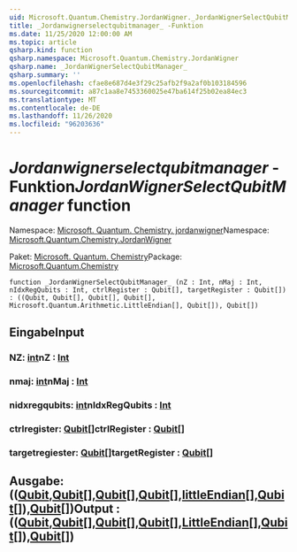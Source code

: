 ```yaml
---
uid: Microsoft.Quantum.Chemistry.JordanWigner._JordanWignerSelectQubitManager_
title: _Jordanwignerselectqubitmanager_ -Funktion
ms.date: 11/25/2020 12:00:00 AM
ms.topic: article
qsharp.kind: function
qsharp.namespace: Microsoft.Quantum.Chemistry.JordanWigner
qsharp.name: _JordanWignerSelectQubitManager_
qsharp.summary: ''
ms.openlocfilehash: cfae8e687d4e3f29c25afb2f9a2af0b103184596
ms.sourcegitcommit: a87c1aa8e7453360025e47ba614f25b02ea84ec3
ms.translationtype: MT
ms.contentlocale: de-DE
ms.lasthandoff: 11/26/2020
ms.locfileid: "96203636"
---
```

# <a name="_jordanwignerselectqubitmanager_-function"></a><span data-ttu-id="d0094-102">_Jordanwignerselectqubitmanager_ -Funktion</span><span class="sxs-lookup"><span data-stu-id="d0094-102">_JordanWignerSelectQubitManager_ function</span></span>

<span data-ttu-id="d0094-103">Namespace: [Microsoft. Quantum. Chemistry. jordanwigner](xref:Microsoft.Quantum.Chemistry.JordanWigner)</span><span class="sxs-lookup"><span data-stu-id="d0094-103">Namespace: [Microsoft.Quantum.Chemistry.JordanWigner](xref:Microsoft.Quantum.Chemistry.JordanWigner)</span></span>

<span data-ttu-id="d0094-104">Paket: [Microsoft. Quantum. Chemistry](https://nuget.org/packages/Microsoft.Quantum.Chemistry)</span><span class="sxs-lookup"><span data-stu-id="d0094-104">Package: [Microsoft.Quantum.Chemistry](https://nuget.org/packages/Microsoft.Quantum.Chemistry)</span></span>




```qsharp
function _JordanWignerSelectQubitManager_ (nZ : Int, nMaj : Int, nIdxRegQubits : Int, ctrlRegister : Qubit[], targetRegister : Qubit[]) : ((Qubit, Qubit[], Qubit[], Qubit[], Microsoft.Quantum.Arithmetic.LittleEndian[], Qubit[]), Qubit[])
```


## <a name="input"></a><span data-ttu-id="d0094-105">Eingabe</span><span class="sxs-lookup"><span data-stu-id="d0094-105">Input</span></span>

### <a name="nz--int"></a><span data-ttu-id="d0094-106">NZ: [int](xref:microsoft.quantum.lang-ref.int)</span><span class="sxs-lookup"><span data-stu-id="d0094-106">nZ : [Int](xref:microsoft.quantum.lang-ref.int)</span></span>




### <a name="nmaj--int"></a><span data-ttu-id="d0094-107">nmaj: [int](xref:microsoft.quantum.lang-ref.int)</span><span class="sxs-lookup"><span data-stu-id="d0094-107">nMaj : [Int](xref:microsoft.quantum.lang-ref.int)</span></span>




### <a name="nidxregqubits--int"></a><span data-ttu-id="d0094-108">nidxregqubits: [int](xref:microsoft.quantum.lang-ref.int)</span><span class="sxs-lookup"><span data-stu-id="d0094-108">nIdxRegQubits : [Int](xref:microsoft.quantum.lang-ref.int)</span></span>




### <a name="ctrlregister--qubit"></a><span data-ttu-id="d0094-109">ctrlregister: [Qubit](xref:microsoft.quantum.lang-ref.qubit)[]</span><span class="sxs-lookup"><span data-stu-id="d0094-109">ctrlRegister : [Qubit](xref:microsoft.quantum.lang-ref.qubit)[]</span></span>




### <a name="targetregister--qubit"></a><span data-ttu-id="d0094-110">targetregiester: [Qubit](xref:microsoft.quantum.lang-ref.qubit)[]</span><span class="sxs-lookup"><span data-stu-id="d0094-110">targetRegister : [Qubit](xref:microsoft.quantum.lang-ref.qubit)[]</span></span>





## <a name="output--qubitqubitqubitqubitlittleendianqubitqubit"></a><span data-ttu-id="d0094-111">Ausgabe: (([Qubit](xref:microsoft.quantum.lang-ref.qubit),[Qubit](xref:microsoft.quantum.lang-ref.qubit)[],[Qubit](xref:microsoft.quantum.lang-ref.qubit)[],[Qubit](xref:microsoft.quantum.lang-ref.qubit)[],[littleEndian](xref:Microsoft.Quantum.Arithmetic.LittleEndian)[],[Qubit](xref:microsoft.quantum.lang-ref.qubit)[]),[Qubit](xref:microsoft.quantum.lang-ref.qubit)[])</span><span class="sxs-lookup"><span data-stu-id="d0094-111">Output : (([Qubit](xref:microsoft.quantum.lang-ref.qubit),[Qubit](xref:microsoft.quantum.lang-ref.qubit)[],[Qubit](xref:microsoft.quantum.lang-ref.qubit)[],[Qubit](xref:microsoft.quantum.lang-ref.qubit)[],[LittleEndian](xref:Microsoft.Quantum.Arithmetic.LittleEndian)[],[Qubit](xref:microsoft.quantum.lang-ref.qubit)[]),[Qubit](xref:microsoft.quantum.lang-ref.qubit)[])</span></span>

